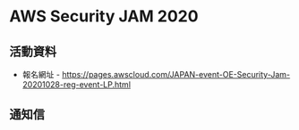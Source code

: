 # AWS Security JAM 2020

## 活動資料 

* 報名網址 - https://pages.awscloud.com/JAPAN-event-OE-Security-Jam-20201028-reg-event-LP.html

## 通知信
